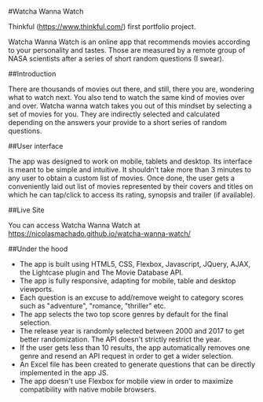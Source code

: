 #Watcha Wanna Watch

Thinkful (https://www.thinkful.com/) first portfolio project.

Watcha Wanna Watch is an online app that recommends movies according to your personality and tastes. Those are measured by a remote group of NASA scientists after a series of short random questions (I swear).

##Introduction

There are thousands of movies out there, and still, there you are, wondering what to watch next. You also tend to watch the same kind of movies over and over. Watcha wanna watch takes you out of this mindset by selecting a set of movies for you. They are indirectly selected and calculated depending on the answers your provide to a short series of random questions.

##User interface

The app was designed to work on mobile, tablets and desktop. Its interface is meant to be simple and intuitive. It shouldn't take more than 3 minutes to any user to obtain a custom list of movies. Once done, the user gets a conveniently laid out list of movies represented by their covers and titles on which he can tap/click to access its rating, synopsis and trailer (if available).

##Live Site

You can access Watcha Wanna Watch at https://nicolasmachado.github.io/watcha-wanna-watch/

##Under the hood

* The app is built using HTML5, CSS, Flexbox, Javascript, JQuery, AJAX, the Lightcase plugin and The Movie Database API.
* The app is fully responsive, adapting for mobile, table and desktop viewports.
* Each question is an excuse to add/remove weight to category scores such as "adventure", "romance, "thriller" etc.
* The app selects the two top score genres by default for the final selection.
* The release year is randomly selected between 2000 and 2017 to get better randomization. The API doesn't strictly restrict the year.
* If the user gets less than 10 results, the app automatically removes one genre and resend an API request in order to get a wider selection.
* An Excel file has been created to generate questions that can be directly implemented in the app JS.
* The app doesn't use Flexbox for mobile view in order to maximize compatibility with native mobile browsers.